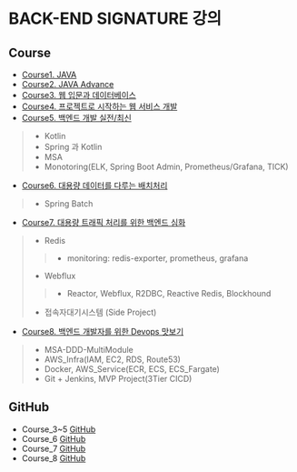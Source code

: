 # BACK-END SIGNATURE 강의
## Course
- [Course1. JAVA]()
- [Course2. JAVA Advance]()
- [Course3. 웹 입문과 데이터베이스]()
- [Course4. 프로젝트로 시작하는 웹 서비스 개발]()
- [Course5. 백엔드 개발 실전/최신](https://github.com/kazean/signature_backend/tree/main/Course5_BackEnd)
> - Kotlin
> - Spring 과 Kotlin
> - MSA
> - Monotoring(ELK, Spring Boot Admin, Prometheus/Grafana, TICK)
- [Course6. 대용량 데이터를 다루는 배치처리](https://github.com/kazean/signature_backend/tree/main/Course6_Spring_Batch)
> - Spring Batch
- [Course7. 대용량 트래픽 처리를 위한 백엔드 심화](https://github.com/kazean/signature_backend/tree/main/Course7_Redis_Webflux)
> - Redis
> > - monitoring: redis-exporter, prometheus, grafana
> - Webflux
> > - Reactor, Webflux, R2DBC, Reactive Redis, Blockhound
> - 접속자대기시스템 (Side Project)
- [Course8. 백엔드 개발자를 위한 Devops 맛보기](https://github.com/kazean/signature_backend/tree/main/Course8_devops)
> - MSA-DDD-MultiModule
> - AWS_Infra(IAM, EC2, RDS, Route53)
> - Docker, AWS_Service(ECR, ECS, ECS_Fargate)
> - Git + Jenkins, MVP Project(3Tier CICD)

## GitHub
- Course_3~5 [GitHub](https://github.com/steve-developer/fastcampus-2023-part01/tree/main)
- Course_6 [GitHub](https://github.com/viviennes7/fastcampus-batch-campus)
- Course_7 [GitHub](https://github.com/morenice/fastcampus-2023-backend-advacned)
- Course_8 [GitHub](https://github.com/azjaehyun/fc-study)
